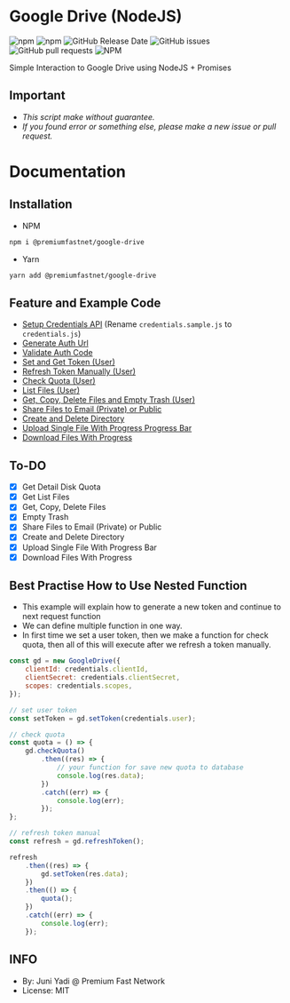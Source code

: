 # Google Drive (NodeJS)

![npm](https://img.shields.io/npm/v/@premiumfastnet/google-drive) ![npm](https://img.shields.io/npm/dm/@premiumfastnet/google-drive) ![GitHub Release Date](https://img.shields.io/github/release-date/Premium-Fast-Network/node-google-drive) ![GitHub issues](https://img.shields.io/github/issues-raw/Premium-Fast-Network/node-google-drive) ![GitHub pull requests](https://img.shields.io/github/issues-pr-raw/Premium-Fast-Network/node-google-drive) ![NPM](https://img.shields.io/npm/l/@premiumfastnet/google-drive)

Simple Interaction to Google Drive using NodeJS + Promises

## Important

-   _This script make without guarantee._
-   _If you found error or something else, please make a new issue or pull request._

# Documentation

## Installation

-   NPM

```bash
npm i @premiumfastnet/google-drive
```

-   Yarn

```bash
yarn add @premiumfastnet/google-drive
```

## Feature and Example Code

-   [Setup Credentials API](example/credentials.sample.js) (Rename `credentials.sample.js` to `credentials.js`)
-   [Generate Auth Url](example/authUrl.js)
-   [Validate Auth Code](example/authUrl.js)
-   [Set and Get Token (User)](example/setToken.js)
-   [Refresh Token Manually (User)](example/setToken.js)
-   [Check Quota (User)](example/checkQuota.js)
-   [List Files (User)](example/listFiles.js)
-   [Get, Copy, Delete Files and Empty Trash (User)](example/files.js)
-   [Share Files to Email (Private) or Public](example/share.js)
-   [Create and Delete Directory](example/dir.js)
-   [Upload Single File With Progress Progress Bar](example/uploadFile.js)
-   [Download Files With Progress](example/downloadFile.js)

## To-DO

-   [x] Get Detail Disk Quota
-   [x] Get List Files
-   [x] Get, Copy, Delete Files
-   [x] Empty Trash
-   [x] Share Files to Email (Private) or Public
-   [x] Create and Delete Directory
-   [x] Upload Single File With Progress Bar
-   [x] Download Files With Progress

## Best Practise How to Use Nested Function

-   This example will explain how to generate a new token and continue to next request function
-   We can define multiple function in one way.
-   In first time we set a user token, then we make a function for check quota, then all of this will execute after we refresh a token manually.

```javascript
const gd = new GoogleDrive({
    clientId: credentials.clientId,
    clientSecret: credentials.clientSecret,
    scopes: credentials.scopes,
});

// set user token
const setToken = gd.setToken(credentials.user);

// check quota
const quota = () => {
    gd.checkQuota()
        .then((res) => {
            // your function for save new quota to database
            console.log(res.data);
        })
        .catch((err) => {
            console.log(err);
        });
};

// refresh token manual
const refresh = gd.refreshToken();

refresh
    .then((res) => {
        gd.setToken(res.data);
    })
    .then(() => {
        quota();
    })
    .catch((err) => {
        console.log(err);
    });
```

## INFO

-   By: Juni Yadi @ Premium Fast Network
-   License: MIT
